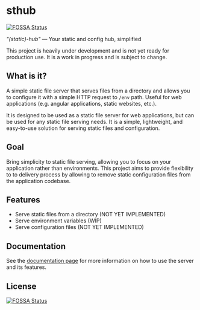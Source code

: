 # sthub
[![FOSSA Status](https://app.fossa.com/api/projects/git%2Bgithub.com%2Fshackerd%2Fsthub.svg?type=shield)](https://app.fossa.com/projects/git%2Bgithub.com%2Fshackerd%2Fsthub?ref=badge_shield)

*"(static)-hub"* — Your static and config hub, simplified

This project is heavily under development and is not yet ready for production use. It is a work in progress and is subject to change.

## What is it?
A simple static file server that serves files from a directory and allows you to configure it with a simple HTTP request to `/env` path. Useful for web applications (e.g. angular applications, static websites, etc.).

It is designed to be used as a static file server for web applications, but can be used for any static file serving needs.
It is a simple, lightweight, and easy-to-use solution for serving static files and configuration.

## Goal

Bring simplicity to static file serving, allowing you to focus on your application rather than environments. This project aims to provide flexibility to to delivery process by allowing to remove static configuration files from the application codebase.

## Features
- Serve static files from a directory (NOT YET IMPLEMENTED)
- Serve environment variables (WIP)
- Serve configuration files (NOT YET IMPLEMENTED)

## Documentation

See the [documentation page](https://shackerd.github.io/sthub/#/) for more information on how to use the server and its features.


## License
[![FOSSA Status](https://app.fossa.com/api/projects/git%2Bgithub.com%2Fshackerd%2Fsthub.svg?type=large)](https://app.fossa.com/projects/git%2Bgithub.com%2Fshackerd%2Fsthub?ref=badge_large)